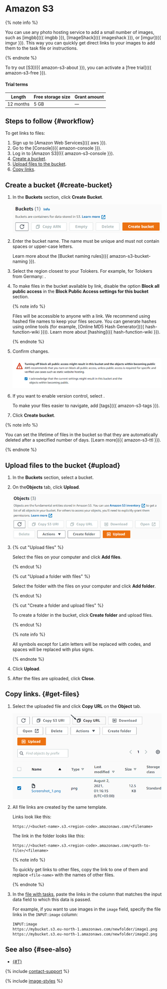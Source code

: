 # Amazon S3

{% note info %}

You can use any photo hosting service to add a small number of images, such as [imgbb]({{ imgbb }}), [ImageShack]({{ imageshack }}), or [imgur]({{ imgur }}). This way you can quickly get direct links to your images to add them to the task file or instructions.

{% endnote %}

To try out [S3]({{ amazon-s3-about }}), you can activate a [free trial]({{ amazon-s3-free }}).

#### Trial terms

Length | Free storage size | Grant amount
----- | ----- | -----
12 months | 5 GB | —

## Steps to follow {#workflow}

To get links to files:

1. Sign up to [Amazon Web Services]({{ aws }}).
1. Go to the [Console]({{ amazon-console }}).
1. Log in to [Amazon S3]({{ amazon-s3-console }}).
1. [Create a bucket](#create-bucket).
1. [Upload files to the bucket](#upload).
1. [Copy links](#get-files).

## Create a bucket {#create-bucket}

1. In the **Buckets** section, click **Create Bucket**.

    ![](../_images/tutorials/cloud-storage/amazon/create-bucket.png)

1. Enter the bucket name. The name must be unique and must not contain spaces or upper-case letters.

    Learn more about the [Bucket naming rules]({{ amazon-s3-bucket-naming }}).

1. Select the region closest to your Tolokers. For example, for Tolokers from Germany: .

1. To make files in the bucket available by link, disable the option **Block all public access** in the **Block Public Access settings for this bucket** section.

    {% note info %}

    Files will be accessible to anyone with a link. We recommend using hashed file names to keep your files secure. You can generate hashes using online tools (for example, [Online MD5 Hash Generator]({{ hash-function-wiki }})). Learn more about [hashing]({{ hash-function-wiki }}).

    {% endnote %}

1. Confirm changes.

    ![](../_images/tutorials/cloud-storage/amazon/accept-privacy.png)

1. If you want to enable version control, select .

    To make your files easier to navigate, add [tags]({{ amazon-s3-tags }}).

1. Click **Create bucket**.

{% note info %}

You can set the lifetime of files in the bucket so that they are automatically deleted after a specified number of days. [Learn more]({{ amazon-s3-ttl }}).

{% endnote %}

## Upload files to the bucket {#upload}

1. In the **Buckets** section, select a bucket.

1. On the**Objects** tab, click **Upload**.

    ![](../_images/tutorials/cloud-storage/amazon/upload.png)

1. {% cut "Upload files" %}

    Select the files on your computer and click **Add files**.

    {% endcut %}

    {% cut "Upload a folder with files" %}

    Select the folder with the files on your computer and click **Add folder**.

    {% endcut %}

    {% cut "Create a folder and upload files" %}

    To create a folder in the bucket, click **Create folder** and upload files.

    {% endcut %}

    {% note info %}

    All symbols except for Latin letters will be replaced with codes, and spaces will be replaced with plus signs.

    {% endnote %}

1. Click **Upload**.

1. After the files are uploaded, click **Close**.

## Copy links. {#get-files}

1. Select the uploaded file and click **Copy URL** on the **Object** tab.

    ![](../_images/tutorials/cloud-storage/amazon/overview.png)

1. All file links are created by the same template.

    Links look like this:

    ```plaintext
    https://<bucket-name>.s3.<region-code>.amazonaws.com/<filename>
    ```

    The link in the folder looks like this:

    ```plaintext
    https://<bucket-name>.s3.<region-code>.amazonaws.com/<path-to-file>/<filename>
    ```

    {% note info %}

    To quickly get links to other files, copy the link to one of them and replace `<file-name>` with the names of other files.

    {% endnote %}

1. In the [file with tasks](pool_csv.md), paste the links in the column that matches the input data field to which this data is passed.

    For example, if you want to use images in the `image` field, specify the file links in the `INPUT:image` column:

    ```plaintext
    INPUT:image
    https://mybucket.s3.eu-north-1.amazonaws.com/newfolder/image1.png
    https://mybucket.s3.eu-north-1.amazonaws.com/newfolder/image2.png
    ```

## See also {#see-also}

- [{#T}](task_upload.md)

{% include [contact-support](../_includes/contact-support.md) %}

{% include [image-styles](../../../_includes/image-styles-internal.md) %}
